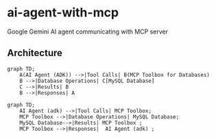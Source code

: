 # ai-agent-with-mcp
Google Gemini AI agent communicating with MCP server


## Architecture

```mermaid
graph TD;
    A(AI Agent (ADK)) -->|Tool Calls| B(MCP Toolbox for Databases)
    B -->|Database Operations| C[MySQL Database]
    C -->|Results| B
    B -->|Responses| A

```

```mermaid
graph TD;
    AI Agent (adk) -->|Tool Calls| MCP Toolbox;
    MCP Toolbox -->|Database Operations| MySQL Database;
    MySQL Database-->|Results| MCP Toolbox ;
    MCP Toolbox -->|Responses|  AI Agent (adk) ;
```